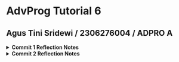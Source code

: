 # AdvProg Tutorial 6
## Agus Tini Sridewi / 2306276004 / ADPRO A

<details>
    <summary><strong> Commit 1 Reflection Notes </summary></strong>

Kode yang saya jalankan:

```rust 
use std::{
    io::{prelude::*, BufReader},
    net::{TcpListener, TcpStream},
};

fn main() {
    let listener = TcpListener::bind("127.0.0.1:7878").unwrap();

    for stream in listener.incoming() {
        let stream = stream.unwrap();

        handle_connection(stream);
    }
}

fn handle_connection(mut stream: TcpStream) {
    let buf_reader = BufReader::new(&stream);
    let http_request: Vec<_> = buf_reader
        .lines()
        .map(|result| result.unwrap())
        .take_while(|line| !line.is_empty())
        .collect();

    println!("Request: {http_request:#?}");
}
```
Fungsi `handle_connection` dalam program ini bertugas untuk menangani koneksi yang diterima oleh server. Ketika koneksi masuk diterima melalui `TcpStream`, koneksi tersebut dibungkus menggunakan `BufReader`. Dengan bantuan metode `.lines()` dari trait `BufRead`, kita dapat membaca setiap baris dari permintaan HTTP yang dikirim oleh browser. Untuk menentukan batas akhir dari header permintaan, digunakan metode `.take_while(|line| !line.is_empty())` yang akan berhenti membaca ketika menemukan baris kosong pertama sesuai dengan standar protokol HTTP.

Setiap baris yang terbaca awalnya memiliki tipe `Result<String, std::io::Error>`, sehingga perlu diubah menjadi `String` menggunakan `.map(|result| result.unwrap())`. Selanjutnya, seluruh baris dikumpulkan ke dalam sebuah vektor `Vec<String>` menggunakan metode `.collect()`. Akhirnya, hasil permintaan HTTP yang telah dikumpulkan ditampilkan dengan format debug `{:#?}` agar  mudah dibaca.

Saat server dijalankan dan saya mengakses alamat http://127.0.0.1:7878 melalui browser, saya bisa melihat dengan jelas isi permintaan HTTP yang dikirim oleh browser, seperti metode yang digunakan (GET / HTTP/1.1), informasi host, user agent, jenis konten yang diterima, hingga cookies yang dikirimkan.

Permintaan HTTP yang diterima:
 ```bash
 Request: [
    "GET / HTTP/1.1",
    "Host: 127.0.0.1:7878",
    "Connection: keep-alive",
    "sec-ch-ua: \"Not(A:Brand\";v=\"99\", \"Google Chrome\";v=\"133\", \"Chromium\";v=\"133\"",
    "sec-ch-ua-mobile: ?0",
    "sec-ch-ua-platform: \"macOS\"",
    "Upgrade-Insecure-Requests: 1",
    "User-Agent: Mozilla/5.0 (Macintosh; Intel Mac OS X 10_15_7) AppleWebKit/537.36 (KHTML, like Gecko) Chrome/133.0.0.0 Safari/537.36",
    "Accept: text/html,application/xhtml+xml,application/xml;q=0.9,image/avif,image/webp,image/apng,*/*;q=0.8,application/signed-exchange;v=b3;q=0.7",
    "Sec-Fetch-Site: none",
    "Sec-Fetch-Mode: navigate",
    "Sec-Fetch-Dest: document",
    "Accept-Encoding: gzip, deflate, br, zstd",
    "Accept-Language: en-US,en;q=0.9,id-ID;q=0.8,id;q=0.7",
    "Cookie: csrftoken=AVQpXuTt2pLAt1RJOovVJ5VrDHot53bD",
]
 ```
</details>

<details>
    <summary><strong> Commit 2 Reflection Notes </summary></strong>

```rust
use std::{
    fs,
    io::{prelude::*, BufReader},
    net::{TcpListener, TcpStream},
};

...

fn handle_connection(mut stream: TcpStream) {
    let buf_reader = BufReader::new(&stream);
    let http_request: Vec<_> = buf_reader
        .lines()
        .map(|result| result.unwrap())
        .take_while(|line| !line.is_empty())
        .collect();

    let status_line = "HTTP/1.1 200 OK";
    let contents = fs::read_to_string("hello.html").unwrap();
    let length = contents.len();

    let response =
        format!("{status_line}\r\nContent-Length: {length}\r\n\r\n{contents}");

    stream.write_all(response.as_bytes()).unwrap();
}

```
Screen Capture ⤵️
![Commit 2 screen capture](/assets/images/commit2.png)

Fungsi `handle_connection` pada milestone ini telah ditingkatkan agar tidak hanya membaca permintaan HTTP dari browser, tetapi juga memberikan respon HTML yang bisa ditampilkan di browser. Kita menambahkan `fs` ke dalam daftar use agar dapat mengakses modul sistem file dari Rust. Kemudian, file `hello.html` dibaca menggunakan `fs::read_to_string`, dan isi dari file tersebut disisipkan ke dalam respons HTTP melalui `format!`. 

Agar sesuai dengan standar HTTP, kita juga menambahkan header Content-Length, yang berisi panjang isi HTML (length) sebagai informasi bagi browser tentang ukuran konten yang akan diterima.

Bagian `{status_line}\r\nContent-Length: {length}\r\n\r\n{contents}` adalah inti dari format respons HTTP yang dikirim ke browser. `status_line` berisi "HTTP/1.1 200 OK", menandakan bahwa permintaan telah berhasil diproses. Lalu, `Content-Length: {length}` memberi tahu browser seberapa panjang isi yang akan diterima dalam byte. Dua baris kosong \r\n\r\n adalah pemisah yang wajib dalam format HTTP, yang menandakan bahwa header telah selesai dan bagian selanjutnya adalah isi dari respons.Setelah semua elemen respons disusun, data ini dikirimkan ke browser menggunakan `stream.write_all`.
</details>